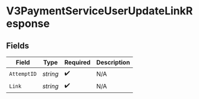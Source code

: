 # V3PaymentServiceUserUpdateLinkResponse


## Fields

| Field              | Type               | Required           | Description        |
| ------------------ | ------------------ | ------------------ | ------------------ |
| `AttemptID`        | *string*           | :heavy_check_mark: | N/A                |
| `Link`             | *string*           | :heavy_check_mark: | N/A                |